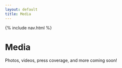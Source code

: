 ```yaml
---
layout: default
title: Media
---
```


{% include nav.html %}

# Media

Photos, videos, press coverage, and more coming soon!
